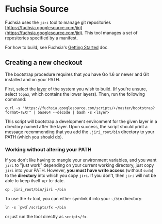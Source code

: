Fuchsia Source
==============

Fuchsia uses the `jiri` tool to manage git repositories
[https://fuchsia.googlesource.com/jiri](https://fuchsia.googlesource.com/jiri).
This tool manages a set of repositories specified by a manifest.

For how to build, see Fuchsia's
[Getting Started](https://fuchsia.googlesource.com/docs/+/master/getting_started.md)
doc.

## Creating a new checkout

The bootstrap procedure requires that you have Go 1.6 or newer and Git
installed and on your PATH.

First, select the [layer](layer.md) of the system you wish to build. (If you're
unsure, select `topaz`, which contains the lower layers). Then, run the
following command:

```
curl -s "https://fuchsia.googlesource.com/scripts/+/master/bootstrap?format=TEXT" | base64 --decode | bash -s <layer>
```

This script will bootstrap a development environment for the given layer in a
directory named after the layer. Upon success, the script should print a message
recommending that you add the `.jiri_root/bin` directory to your PATH (which
you should do).

### Working without altering your PATH

If you don't like having to mangle your environment variables, and you want
`jiri` to "just work" depending on your current working directory, just copy
`jiri` into your PATH.  However, **you must have write access** (without `sudo`)
to the **directory** into which you copy `jiri`.  If you don't, then `jiri`
will not be able to keep itself up-to-date.

```
cp .jiri_root/bin/jiri ~/bin
```

To use the `fx` tool, you can either symlink it into your `~/bin` directory:

```
ln -s `pwd`/scripts/fx ~/bin
```

or just run the tool directly as `scripts/fx`.
